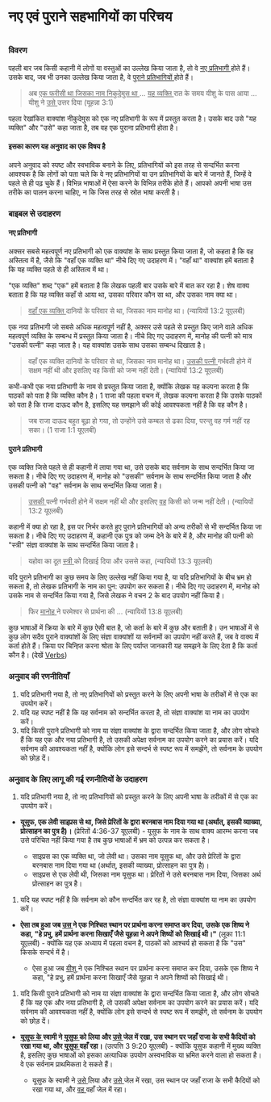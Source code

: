 # नए एवं पुराने सहभागियों का परिचय

 #

### विवरण

पहली बार जब किसी कहानी में लोगों या वस्तुओं का उल्लेख किया जाता है, तो वे <u> नए प्रतिभागी </u> होते हैं। उसके बाद, जब भी उनका उल्लेख किया जाता है, वे <u> पुराने प्रतिभागियों </u>होते हैं।

> अब <u> एक फरीसी था जिसका नाम निकुदेमुस था </u> ... <u> यह व्यक्ति </u> रात के समय यीशु के पास आया ... यीशु ने <u> उसे </u> उत्तर दिया  (यूहन्ना 3:1)

पहला रेखांकित वाक्यांश नीकुदेमुस को एक नए प्रतिभागी के रूप में प्रस्तुत करता है। उसके बाद उसे "यह व्यक्ति" और "उसे" कहा जाता है, तब वह एक पुराना प्रतिभागी होता है।

#### इसका कारण यह अनुवाद का एक विषय है

अपने अनुवाद को स्पष्ट और स्वभाविक बनाने के लिए, प्रतिभागियों को इस तरह से सन्दर्भित करना आवश्यक है कि लोगों को पता चले कि वे नए प्रतिभागियों या उन प्रतिभागियों के बारे में जानते हैं, जिन्हें वे पहले से ही पढ़ चुके हैं। विभिन्न भाषाओं में ऐसा करने के विभिन्न तरीके होते हैं। आपको अपनी भाषा उस तरीके का पालन करना चाहिए, न कि जिस तरह से स्रोत भाषा करती है।

### बाइबल से उदाहरण

#### नए प्रतिभागी

अक्सर सबसे महत्वपूर्ण नए प्रतिभागी को एक वाक्यांश के साथ प्रस्तुत किया जाता है, जो कहता है कि वह अस्तित्व में है, जैसे कि "वहाँ एक व्यक्ति था" नीचे दिए गए उदाहरण में। "वहाँ था" वाक्यांश हमें बताता है कि यह व्यक्ति पहले से ही अस्तित्व में था।

"एक व्यक्ति" शब्द "एक" हमें बताता है कि लेखक पहली बार उसके बारे में बात कर रहा है। शेष वाक्य बताता है कि यह व्यक्ति कहाँ से आया था, उसका परिवार कौन सा था, और उसका नाम क्या था।

> <u> वहाँ एक व्यक्ति </u> दानियों के परिवार से था, जिसका नाम मानोह था। (न्यायियों 13:2 यूएलबी)

एक नया प्रतिभागी जो सबसे अधिक महत्वपूर्ण नहीं है, अक्सर उसे पहले से प्रस्तुत किए जाने वाले अधिक महत्वपूर्ण व्यक्ति के सम्बन्ध में प्रस्तुत किया जाता है। नीचे दिए गए उदाहरण में, मानोह की पत्नी को मात्र "उसकी पत्नी" कहा जाता है। यह वाक्यांश उसके साथ उसका सम्बन्ध दिखाता है।

> वहाँ एक व्यक्ति दानियों के परिवार से था, जिसका नाम मानोह था। <u> उसकी पत्नी </u> गर्भवती होने में सक्षम नहीं थी और इसलिए वह किसी को जन्म नहीं देती। (न्यायियों 13:2 यूएलबी)

कभी-कभी एक नया प्रतिभागी के नाम से प्रस्तुत किया जाता है, क्योंकि लेखक यह कल्पना करता है कि पाठकों को पता है कि व्यक्ति कौन है। 1 राजा की पहला वचन में, लेखक कल्पना करता है कि उसके पाठकों को पता है कि राजा दाऊद कौन है, इसलिए यह समझाने की कोई आवश्यकता नहीं है कि वह कौन है।

> जब राजा दाऊद बहुत बूढ़ा हो गया, तो उन्होंने उसे कम्बल से ढका दिया, परन्तु वह गर्म नहीं रह सका। (1 राजा 1:1 यूएलबी)

#### पुराने प्रतिभागी

एक व्यक्ति जिसे पहले से ही कहानी में लाया गया था, उसे उसके बाद सर्वनाम के साथ सन्दर्भित किया जा सकता है। नीचे दिए गए उदाहरण में, मानोह को "उसकी" सर्वनाम के साथ सन्दर्भित किया जाता है और उसकी पत्नी को "वह" सर्वनाम के साथ सन्दर्भित किया जाता है।

> <u> उसकी </u> पत्नी गर्भवती होने में सक्षम नहीं थी और इसलिए <u>वह</u> किसी को जन्म नहीं देती। (न्यायियों 13:2 यूएलबी)

कहानी में क्या हो रहा है, इस पर निर्भर करते हुए पुराने प्रतिभागियों को अन्य तरीकों से भी सन्दर्भित किया जा सकता है। नीचे दिए गए उदाहरण में, कहानी एक पुत्र को जन्म देने के बारे में है, और मानोह की पत्नी को "स्त्री" संज्ञा वाक्यांश के साथ सन्दर्भित किया जाता है।

> यहोवा का दूत <u> स्त्री </u> को दिखाई दिया और उससे कहा, (न्यायियों 13:3 यूएलबी) 

यदि पुराने प्रतिभागी का कुछ समय के लिए उल्लेख नहीं किया गया है, या यदि प्रतिभागियों के बीच भ्रम हो सकता है, तो लेखक प्रतिभागी के नाम का पुन: उपयोग कर सकता है। नीचे दिए गए उदाहरण में, मानोह को उसके नाम से सन्दर्भित किया गया है, जिसे लेखक ने वचन 2 के बाद उपयोग नहीं किया है।

> फिर <u> मानोह </u> ने परमेश्वर से प्रार्थना की ... (न्यायियों 13:8 यूएलबी)

कुछ भाषाओं में क्रिया के बारे में कुछ ऐसी बात है, जो कर्ता के बारे में कुछ और बताती है। उन भाषाओं में से कुछ लोग सदैव पुराने वाक्यांशों के लिए संज्ञा वाक्यांशों या सर्वनामों का उपयोग नहीं करते हैं, जब वे वाक्य में कर्ता होते हैं। क्रिया पर चिन्ह्ति करना श्रोता के लिए पर्याप्त जानकारी यह समझने के लिए देता है कि कर्ता कौन है। (देखें [Verbs](../figs-verbs/01.md))

### अनुवाद की रणनीतियाँ

1. यदि प्रतिभागी नया है, तो नए प्रतिभागियों को प्रस्तुत करने के लिए अपनी भाषा के तरीकों में से एक का उपयोग करें।
1. यदि यह स्पष्ट नहीं है कि यह सर्वनाम को सन्दर्भित करता है, तो संज्ञा वाक्यांश या नाम का उपयोग करें।
1. यदि किसी पुराने प्रतिभागी को नाम या संज्ञा वाक्यांश के द्वारा सन्दर्भित किया जाता है, और लोग सोचते हैं कि यह एक और नया प्रतिभागी है, तो उसकी अपेक्षा सर्वनाम का उपयोग करने का प्रयास करें। यदि सर्वनाम की आवश्यकता नहीं है, क्योंकि लोग इसे सन्दर्भ से स्पष्ट रूप में समझेंगे, तो सर्वनाम के उपयोग को छोड़ दें।

### अनुवाद के लिए लागू की गई रणनीतियों के उदाहरण

1. यदि प्रतिभागी नया है, तो नए प्रतिभागियों को प्रस्तुत करने के लिए अपनी भाषा के तरीकों में से एक का उपयोग करें।

* **यूसुफ, एक लेवी साइप्रस से था, जिसे प्रेरितों के द्वारा बरनबास नाम दिया गया था (अर्थात्, इसकी व्याख्या, प्रोत्साहन का पुत्र है)।** (प्रेरितों 4:36-37 यूएलबी) - यूसुफ के नाम के साथ वाक्य आरम्भ करना जब उसे परिचित नहीं किया गया है तब कुछ भाषाओं में भ्रम को उत्पन्न कर सकता है।

	* साइप्रस का एक व्यक्ति था, जो लेवी था। उसका नाम यूसुफ था, और उसे प्रेरितों के द्वारा बरनबास नाम दिया गया था (अर्थात्, इसकी व्याख्या, प्रोत्साहन का पुत्र है)।
	* साइप्रस से एक लेवी थी, जिसका नाम यूसुफ था। प्रेरितों ने उसे बरनबास नाम दिया, जिसका अर्थ प्रोत्साहन का पुत्र है।

1. यदि यह स्पष्ट नहीं है कि सर्वनाम को कौन सन्दर्भित कर रह है, तो संज्ञा वाक्यांश या नाम का उपयोग करें।

* **ऐसा तब हुआ जब <u> उस </u> ने एक निश्चित स्थान पर प्रार्थना करना समाप्त कर दिया, उसके एक शिष्य ने कहा, "हे प्रभु, हमें प्रार्थना करना सिखाएँ जैसे यूहन्ना ने अपने शिष्यों को सिखाई थी।"** (लूका 11:1 यूएलबी) - क्योंकि यह एक अध्याय में पहला वचन है, पाठकों को आश्चर्य हो सकता है कि "उस" किसके सन्दर्भ में है।

	* ऐसा हुआ जब <u> यीशु </u> ने एक निश्चित स्थान पर प्रार्थना करना समाप्त कर दिया, उसके एक शिष्य ने कहा, "हे प्रभु, हमें प्रार्थना करना सिखाएँ जैसे यूहन्ना ने अपने शिष्यों को सिखाई थी।

1. यदि किसी पुराने प्रतिभागी को नाम या संज्ञा वाक्यांश के द्वारा सन्दर्भित किया जाता है, और लोग सोचते हैं कि यह एक और नया प्रतिभागी है, तो उसकी अपेक्षा सर्वनाम का उपयोग करने का प्रयास करें। यदि सर्वनाम की आवश्यकता नहीं है, क्योंकि लोग इसे सन्दर्भ से स्पष्ट रूप में समझेंगे, तो सर्वनाम के उपयोग को छोड़ दें।

* **<u> यूसुफ के </u> स्वामी ने <u> यूसुफ </u> को लिया और <u> उसे </u>जेल में  रखा, उस स्थान पर जहाँ राजा के सभी कैदियों को रखा गया था, और <u> यूसुफ </u> वहाँ रहा।** (उत्पत्ति 3 9:20 यूएलबी) - क्योंकि यूसुफ कहानी में मुख्य व्यक्ति है, इसलिए कुछ भाषाओं को इसका अत्याधिक उपयोग अस्वभाविक या भ्रमित करने वाला हो सकता है। वे एक सर्वनाम प्राथमिकता दे सकते हैं।

	* यूसुफ के स्वामी ने <u> उसे </u> लिया और <u> उसे </u>जेल में  रखा, उस स्थान पर जहाँ राजा के सभी कैदियों को रखा गया था, और <u> वह </u> वहाँ जेल में रहा।
